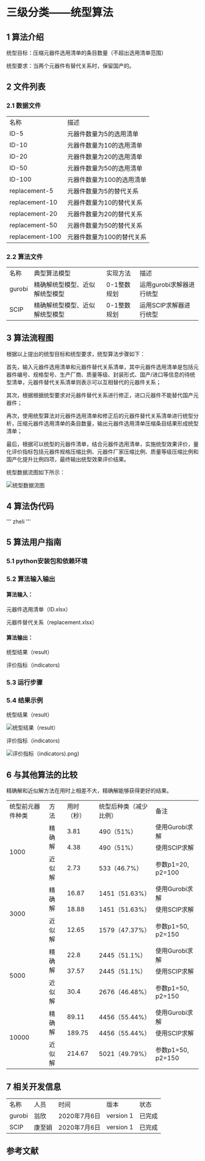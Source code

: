 # **三级分类——统型算法**

## **1 算法介绍**
统型目标：压缩元器件选用清单的条目数量（不超出选用清单范围）

统型要求：当两个元器件有替代关系时，保留国产的。

## **2 文件列表**
### 2.1 数据文件
<table>
   <tr>
      <td>名称</td>
      <td>描述</td>
   </tr>
   <tr>
      <td>ID-5</td>
      <td>元器件数量为5的选用清单</td>
   </tr>
   <tr>
      <td>ID-10</td>
      <td>元器件数量为10的选用清单</td>
   </tr>
   <tr>
      <td>ID-20</td>
      <td>元器件数量为20的选用清单</td>
   </tr>
   <tr>
      <td>ID-50</td>
      <td>元器件数量为50的选用清单</td>
   </tr>
   <tr>
      <td>ID-100</td>
      <td>元器件数量为100的选用清单</td>
   </tr>
   <tr>
      <td>replacement-5</td>
      <td>元器件数量为5的替代关系</td>
   </tr>
   <tr>
      <td>replacement-10</td>
      <td>元器件数量为10的替代关系</td>
   </tr>
   <tr>
      <td>replacement-20</td>
      <td>元器件数量为20的替代关系</td>
   </tr>
   <tr>
      <td>replacement-50</td>
      <td>元器件数量为50的替代关系</td>
   </tr>
   <tr>
      <td>replacement-100</td>
      <td>元器件数量为100的替代关系</td>
   </tr>
</table>

### 2.2 算法文件
<table>
   <tr>
      <td>名称</td>
      <td>典型算法模型</td>
      <td>实现方法</td>
      <td>描述</td>
   </tr>
   <tr>
      <td>gurobi</td>
      <td>精确解统型模型、近似解统型模型</td>
      <td>0-1整数规划</td>
      <td>运用gurobi求解器进行统型</td>
   </tr>
   <tr>
      <td>SCIP</td>
      <td>精确解统型模型、近似解统型模型</td>
      <td>0-1整数规划</td>
      <td>运用SCIP求解器进行统型</td>
   </tr>
</table>

## **3 算法流程图**
根据以上提出的统型目标和统型要求，统型算法步骤如下：

首先，输入元器件选用清单和元器件替代关系清单，其中元器件选用清单是包括元器件编号、规格型号、生产厂商、质量等级、封装形式、国产/进口等信息的待统型清单，元器件替代关系清单则表示可以互相替代的元器件关系；

其次，根据根据统型要求对元器件替代关系进行修正，进口元器件不能替代国产元器件；

再次，使用统型算法对元器件选用清单和修正后的元器件替代关系清单进行统型分析，压缩元器件选用清单的条目数量，输出元器件选用清单压缩条目结果形成统型清单；

最后，根据可以统型的元器件清单，结合元器件选用清单，实施统型效果评价，量化评价指标包括元器件规格压缩比例、元器件厂家压缩比例、质量等级压缩比例和国产化提升比例四项，最终输出统型效果评价结果。

统型数据流图如下所示：

![统型数据流图](/统型数据流图.png)

## **4 算法伪代码**
'''
zheli 
'''

## **5 算法用户指南**
### 5.1 python安装包和依赖环境

### 5.2 算法输入输出
#### 算法输入：
元器件选用清单（ID.xlsx）

元器件替代关系（replacement.xlsx）

#### 算法输出：
统型结果（result）

评价指标（indicators)

### 5.3 运行步骤


### 5.4 结果示例
统型结果（result）

![统型结果（result）](/统型结果（result）.png)

评价指标（indicators)

![评价指标（indicators)](/评价指标（indicators).png)

## **6 与其他算法的比较**
精确解和近似解方法在用时上相差不大，精确解能够获得更好的结果。

<table>
   <tr>
      <td>统型前元器件种类</td>
      <td>方法</td>
      <td>用时（秒）</td>
      <td>统型后种类（减少比例）</td>
      <td>备注</td>
   </tr>
   <tr>
      <td rowspan="3">1000</td>
      <td rowspan="2">精确解</td>
      <td>3.81</td>
      <td>490（51%）</td>
      <td>使用Gurobi求解</td>
   </tr>
   <tr>
      <td>4.38</td>
      <td>490（51%）</td>
      <td>使用SCIP求解</td>
   </tr>
   <tr>
      <td>近似解</td>
      <td>2.73</td>
      <td>533（46.7%）</td>
      <td>参数p1=20, p2=100</td>
   </tr>
   <tr>
      <td rowspan="3">3000</td>
      <td rowspan="2">精确解</td>
      <td>16.87</td>
      <td>1451（51.63%）</td>
      <td>使用Gurobi求解</td>
   </tr>
   <tr>
      <td>18.88</td>
      <td>1451（51.63%）</td>
      <td>使用SCIP求解</td>
   </tr>
   <tr>
      <td>近似解</td>
      <td>12.65</td>
      <td>1579（47.37%）</td>
      <td>参数p1=50, p2=150</td>
   </tr>
   <tr>
      <td rowspan="3">5000</td>
      <td rowspan="2">精确解</td>
      <td>22.8</td>
      <td>2445（51.1%）</td>
      <td>使用Gurobi求解</td>
   </tr>
   <tr>
      <td>37.57</td>
      <td>2445（51.1%）</td>
      <td>使用SCIP求解</td>
   </tr>
   <tr>
      <td>近似解</td>
      <td>30.4</td>
      <td>2676（46.48%）</td>
      <td>参数p1=50, p2=150</td>
   </tr>
   <tr>
      <td rowspan="3">10000</td>
      <td rowspan="2">精确解</td>
      <td>89.11</td>
      <td>4456（55.44%）</td>
      <td>使用Gurobi求解</td>
   </tr>
   <tr>
      <td>189.75</td>
      <td>4456（55.44%）</td>
      <td>使用SCIP求解</td>
   </tr>
   <tr>
      <td>近似解</td>
      <td>214.67</td>
      <td>5021（49.79%）</td>
      <td>参数p1=50, p2=150</td>
   </tr>
</table>

## **7 相关开发信息**
<table>
   <tr>
      <td>名称</td>
      <td>人员</td>
      <td>时间</td>
      <td>版本</td>
      <td>状态</td>
   </tr>
   <tr>
      <td>gurobi</td>
      <td>翁欣</td>
      <td>2020年7月6日</td>
      <td>version 1</td>
      <td>已完成</td>
   </tr>
   <tr>
      <td>SCIP</td>
      <td>康至娟</td>
      <td>2020年7月6日</td>
      <td>version 1</td>
      <td>已完成</td>
   </tr>
</table>

## **参考文献**

